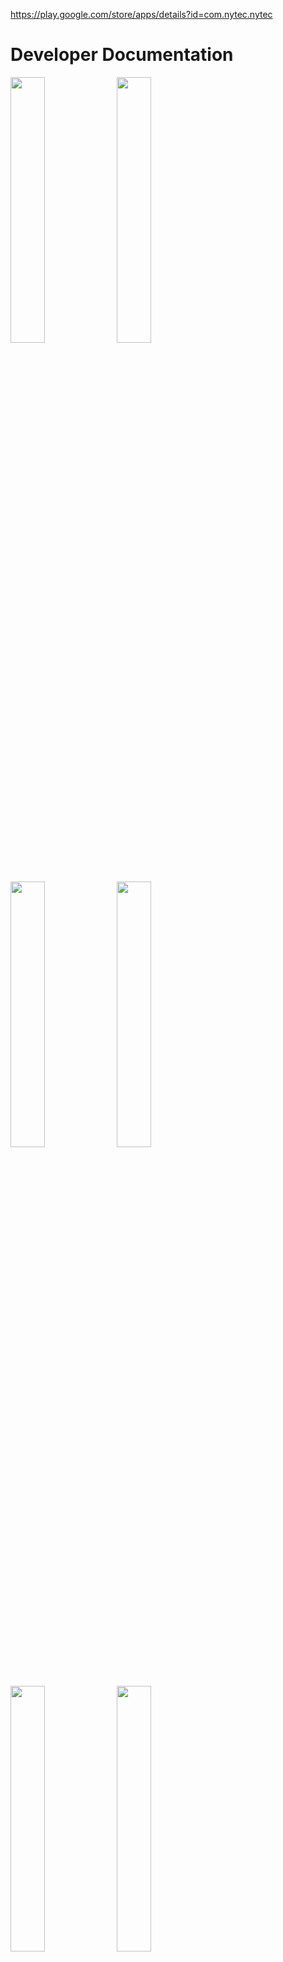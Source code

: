 https://play.google.com/store/apps/details?id=com.nytec.nytec

# Developer Documentation

<div>
    <img src="assets/home-screen.png" width=33%>
    <img src="assets/account-screen.png" width=33%>
    <img src="assets/admin-screen.png" width=33%>
    <img src="assets/home-screen-en.png" width=33%>
    <img src="assets/account-screen-en.png" width=33%>
    <img src="assets/admin-screen-en.png" width=33%>
</div>

## Pushing a New Update
1. Run `expo publish` to push changes directly into the app store.
2. You may need to upload a new build to the App or Play store if `expo publish` does not suffice (e.g. the changes are large).

## Overview

The app uses React Native (Expo) as a code framework, with <a href="https://reactnavigation.org">React Navigation</a> for app navigation and <a href="https://redux.js.org">Redux</a> for state management. Firebase is used as the backend and database.

## Main Screen

The Main Screen relies on two main components: `ButtonList` and `Button`. The `ButtonList` is a simply a list of buttons—either the main screen or a nested screen that is reached by clicking on one of the buttons. `Button` is an icon in its parent `ButtonList` that either leads to a nested `ButtonList` or a web link (e.g. there are 9 `Button`s in the main `ButtonList`).

### Data models

In `./data/data.js`, you can find all the data used to render the `ButtonList`s and `Button`s. The data relies on two main models in `./models/models.js`: a category model and a url model.

The category model represents holds the underlying data for a `ButtonList`. The model contains a `this.children` property, which represents the icons of `Button`s in that list.

The url model represents an icon that, when clicked, navigates to the URL specified by `this.url`.

`ButtonList` renders a `FlatList` of `Button`s, forming a grid with three columns. Each `Button` is represented by a `category` or `url` object that will yield a different result when clicked.

## Authentication

The authentication screen allows for three main functionalities: logging in, signing up, and resetting your password. The app largely relies on <a href="https://firebase.google.com/docs/reference/rest/auth">Firebase's REST authentication API</a>.

### Login

An API call is made to `https://identitytoolkit.googleapis.com/v1/accounts:signInWithPassword?key=${API_KEY}`, which returns an id token, the expiration time of the token, and the user id. The user id uniquely identifies the user and the id token authenticates any API requests.
These values are dispatched to Redux to be access by the application. They are also stored in `AsyncStorage` and retrieved to auto-login the user.
It is worth mentioning that when the id token expires, API calls will not work. As such, the login credentials are not only removed from `AsyncStorage` and Redux upon expiry, but the user is also auto-logged out.

We also obtain the user's `role`, which can be `"user"` (default) or `"admin"` (which must be set from the Firebase console). `admin` access allows push notifications to be sent to users.

Expo uses push notification tokens to identify devices and send notifications to users. Upon login, the user's existing push notification tokens are obtained from Firebase, and the current device's push notification is added to that list if not already present. This way, when an admin wants to send a notification, they can query all distinct tokens and make an API call to each token.

Lastly, we check that the user has verified their email, and if not, replace the main app page with a "verify your email" screen.

### Sign up

An API call is made to `https://identitytoolkit.googleapis.com/v1/accounts:signUp?key=${API_KEY}`.

Everything else is almost identical to logging in.

### Forgot your password

This feature is handled by the `./components/PasswordChange` component.

The user enters the email associated with their account and sends an API request to `https://identitytoolkit.googleapis.com/v1/accounts:sendOobCode?key=${API_KEY}`, which sends the email.
The email will contain a web link that the user can use to reset their password.

## Account Screen

The account screen displays the email of the currently logged in user and allows the user to log out. Logging out will clear the Redux state and any user data stored in `AsyncStorage`.

Additionally, the user can change their password, which is the same process as "Forgot your password".

## Admin Screen

Only users with `role = "admin"` have access to this page. It allows the admin to send notifications to _all_ users who have registered with an email in the app.

The tokens are queried from `https://nytec-app-default-rtdb.firebaseio.com//tokens.json?auth=${IDTOKEN_OF_ADMIN}` and placed into a unique set.
A POST API call is then made to Expo's push notification service at `https://exp.host/--/api/v2/push/send` for each token.

## Firebase

The database consists of two tables: `tokens` and `users`.

### Tokens

Sample structure:

```
tokens
    [Userid1]
        tokens
            [token1]
            [token2]
            ...
    Userid2
    ...

```

The `tokens` table stores a user's push notification tokens, which are sent to Expo's push notification API service when an admin creates a notification.
The nested `tokens` variable is an array. There may be multiple tokens if a user has multiple devices.

### Users 

Sample structure:

```
users
    [Userid1]
        role: "user"
    [Userid2]
        role: "admin"
    ...
```

The `users` table stores the role of each user. It is worth mentioning that the API was designed so that a user cannot set their `role` to anything but `user`. `admin` must be set from the Firebase console.

## Contact Forms (Work-in-Progress)

The users are able to select the department that they wish to contact:

info@nytec.net, 
information@nytec-cost.org, 
academicoffice@nytec-cost.org, 
registrationdept@nytec-cost.org, 
alumni@nytec-cost.org, 
chaplains@nytec.-cost.org, 
administrationoffice@nytec-cost.org

Users are then required to input their name, email, and the message body.

## Translations

If the Buttons are pressed, it will change all text within the app to either English or Chinese (Defaulted to Chinese).

 <img src="assets/TranslationButton.png" width=33%>

The users are able to change the language between English and Chinese using buttons. The buttons are placed on each of the main pages and subpages.

## Reset Password


 <img src="assets/ResetPassword" width=33%>

Login screen has a "Forgot your password? Click here!" button. When pressed a popup/screen prompt would appear, asking for the Email that is associated with your account.

 <img src="assets/ResetPasswordPrompt" width=33%>